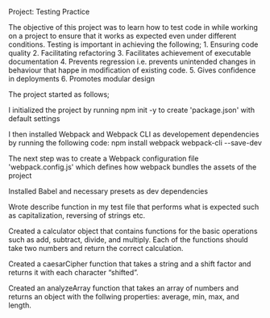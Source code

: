 Project: Testing Practice

The objective of this project was to learn how to test code in while working on a project to ensure that it works as expected even under different conditions.
Testing is important in achieving the following;
    1. Ensuring code quality
    2. Facilitating refactoring
    3. Facilitates achievement of executable documentation
    4. Prevents regression i.e. prevents unintended changes in behaviour that happe in modification of existing code.
    5. Gives confidence in deployments
    6. Promotes modular design

The project started as follows;

I initialized the project by running npm init -y to create 'package.json' with default settings

I then installed Webpack and Webpack CLI as developement dependencies by running the following code: npm install webpack webpack-cli --save-dev

The next step was to create a Webpack configuration file 'webpack.config.js' which defines how webpack bundles the assets of the project

Installed Babel and necessary presets as dev dependencies

Wrote describe function in my test file that performs what is expected such as capitalization, reversing of strings etc. 

Created a calculator object that contains functions for the basic operations such as add, subtract, divide, and multiply. Each of the functions should take two numbers and return the correct calculation.

Created a caesarCipher function that takes a string and a shift factor and returns it with each character “shifted”. 

Created an analyzeArray function that takes an array of numbers and returns an object with the follwing properties: average, min, max, and length. 
